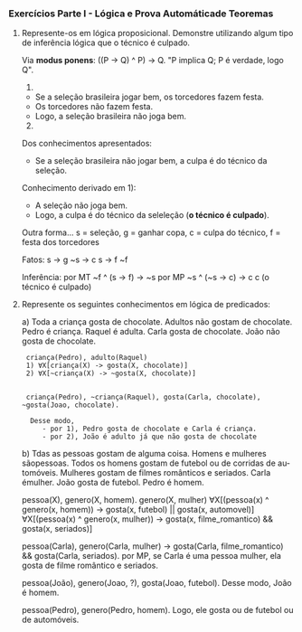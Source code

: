 ### Exercícios Parte I - Lógica e Prova Automáticade Teoremas


1) Represente-os em lógica proposicional. Demonstre utilizando algum tipo de inferência lógica que o técnico é culpado.

    Via __modus ponens__: ((P -> Q) ^ P) -> Q. "P implica Q; P é verdade, logo Q".

    1)
    - Se a seleção brasileira jogar bem, os torcedores fazem festa.
    - Os torcedores não fazem festa.
    - Logo, a seleção brasileira não joga bem.

    2)
    Dos conhecimentos apresentados:
    - Se a seleção brasileira não jogar bem, a culpa é do técnico da seleção.

    Conhecimento derivado em 1):
    - A seleção não joga bem.
    - Logo, a culpa é do técnico da seleleção (**o técnico é culpado**).

    Outra forma...
    s = seleção, g = ganhar copa, c = culpa do técnico, f = festa dos torcedores

    Fatos:
        s -> g
        ~s -> c
        s -> f
        ~f

    Inferência:
        por MT
            ~f ^ (s -> f) -> ~s
        por MP
            ~s ^ (~s -> c) -> c
            c (o técnico é culpado)

2) Represente os seguintes conhecimentos em lógica de predicados:

    a) Toda a criança gosta de chocolate. Adultos não gostam de chocolate. Pedro é criança. Raquel é adulta. Carla gosta de chocolate. João não gosta de chocolate.

        criança(Pedro), adulto(Raquel)
        1) ∀X[criança(X) -> gosta(X, chocolate)]
        2) ∀X[~criança(X) -> ~gosta(X, chocolate)]


        criança(Pedro), ~criança(Raquel), gosta(Carla, chocolate), ~gosta(Joao, chocolate).

         Desse modo,
            - por 1), Pedro gosta de chocolate e Carla é criança.
            - por 2), João é adulto já que não gosta de chocolate

    b) Tdas as pessoas gostam de alguma coisa. Homens e mulheres sãopessoas. Todos os homens gostam de futebol ou de corridas de au-tomóveis. Mulheres gostam de filmes românticos e seriados. Carla émulher. João gosta de futebol. Pedro é homem.

    pessoa(X),
    genero(X, homem).
    genero(X, mulher)
    ∀X[(pessoa(x) ^ genero(x, homem)) -> gosta(x, futebol) || gosta(x, automovel)]
    ∀X[(pessoa(x) ^ genero(x, mulher)) -> gosta(x, filme_romantico) && gosta(x, seriados)]

    pessoa(Carla), genero(Carla, mulher) -> gosta(Carla, filme_romantico) && gosta(Carla, seriados).
    por MP, se Carla é uma pessoa mulher, ela gosta de filme romântico e seriados.

    pessoa(João), genero(Joao, ?), gosta(Joao, futebol).
    Desse modo, João é homem.

    pessoa(Pedro), genero(Pedro, homem). Logo, ele gosta ou de futebol ou de automóveis.
